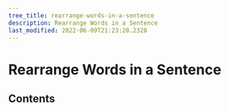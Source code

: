 ```yaml
---
tree_title: rearrange-words-in-a-sentence
description: Rearrange Words in a Sentence
last_modified: 2022-06-09T21:23:28.2328
---
```


# Rearrange Words in a Sentence

## Contents
